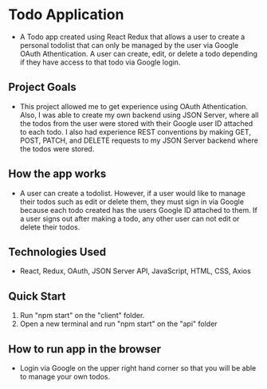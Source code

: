 # Todo Application

- A Todo app created using React Redux that allows a user to create a personal todolist that can only be managed by the user via Google OAuth Athentication. A user can create, edit, or delete a todo depending if they have access to that todo via Google login. 

## Project Goals

- This project allowed me to get experience using OAuth Athentication. Also, I was able to create my own backend using JSON Server, where all the todos from the user were stored with their Google user ID attached to each todo. I also had experience REST conventions by making GET, POST, PATCH, and DELETE requests to my JSON Server backend where the todos were stored.

## How the app works

- A user can create a todolist. However, if a user would like to manage their todos such as edit or delete them, they must sign in via Google because each todo created has the users Google ID attached to them. If a user signs out after making a todo, any other user can not edit or delete their todos. 

## Technologies Used

- React, Redux, OAuth, JSON Server API, JavaScript, HTML, CSS, Axios

## Quick Start

1. Run "npm start" on the "client" folder.
2. Open a new terminal and run "npm start" on the "api" folder


## How to run app in the browser
- Login via Google on the upper right hand corner so that you will be able to manage your own todos.

